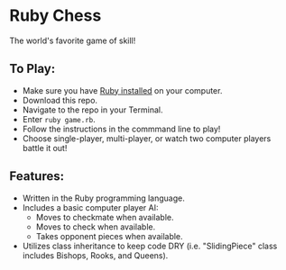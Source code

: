 # Ruby Chess
The world's favorite game of skill!

## To Play:
* Make sure you have [Ruby installed](https://github.com/postmodern/ruby-install) on your computer.
* Download this repo.
* Navigate to the repo in your Terminal.
* Enter ```ruby game.rb```.
* Follow the instructions in the commmand line to play!
* Choose single-player, multi-player, or watch two computer players battle it out!

## Features:
* Written in the Ruby programming language.
* Includes a basic computer player AI:
    * Moves to checkmate when available.
    * Moves to check when available.
    * Takes opponent pieces when available.
* Utilizes class inheritance to keep code DRY (i.e. "SlidingPiece" class includes Bishops, Rooks, and Queens).
